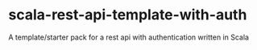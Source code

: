 # scala-rest-api-template-with-auth
A template/starter pack for a rest api with authentication written in Scala
